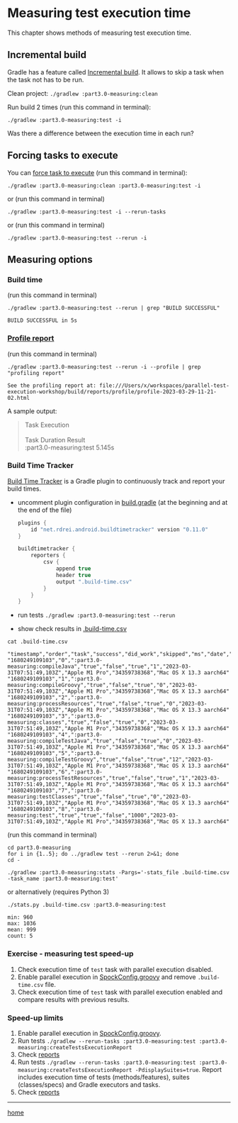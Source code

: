 # Measuring test execution time

This chapter shows methods of measuring test execution time.

## Incremental build

Gradle has a feature
called [Incremental build](https://docs.gradle.org/current/userguide/incremental_build.html#incremental_build). It
allows to skip a task when the task not has to be run.

Clean project:
`./gradlew :part3.0-measuring:clean`

Run build 2 times (run this command in terminal):

```
./gradlew :part3.0-measuring:test -i
```

Was there a difference between the execution time in each run?

## Forcing tasks to execute

You can [force task to execute](https://docs.gradle.org/current/userguide/command_line_interface.html#sec:rerun_tasks)
(run this command in terminal):

```
./gradlew :part3.0-measuring:clean :part3.0-measuring:test -i
```

or (run this command in terminal)

```
./gradlew :part3.0-measuring:test -i --rerun-tasks
```

or (run this command in terminal)

```
./gradlew :part3.0-measuring:test --rerun -i
```

## Measuring options

### Build time

(run this command in terminal)

```
./gradlew :part3.0-measuring:test --rerun | grep "BUILD SUCCESSFUL"
```

```
BUILD SUCCESSFUL in 5s
```

### [Profile report](https://docs.gradle.org/current/userguide/inspect.html#profile_report)

(run this command in terminal)

```
./gradlew :part3.0-measuring:test --rerun -i --profile | grep "profiling report"
```

```
See the profiling report at: file:///Users/x/workspaces/parallel-test-execution-workshop/build/reports/profile/profile-2023-03-29-11-21-02.html
```

A sample output:
> Task Execution\
> \
> Task Duration Result\
:part3.0-measuring:test 5.145s

### Build Time Tracker

[Build Time Tracker](https://github.com/passy/build-time-tracker-plugin) is a Gradle plugin to continuously track and
report your build times.

- uncomment plugin configuration in [build.gradle](build.gradle) (at the beginning and at the end of the file)

   ```groovy
   plugins {
       id "net.rdrei.android.buildtimetracker" version "0.11.0"
   }
   
   buildtimetracker {
       reporters {
           csv {
               append true
               header true
               output ".build-time.csv"
           }
       }
   }
   ```

- run tests `./gradlew :part3.0-measuring:test --rerun`
- show check results in [.build-time.csv](.build-time.csv)

```shell
cat .build-time.csv
```

```csv
"timestamp","order","task","success","did_work","skipped","ms","date","cpu","memory","os"
"1680249109103","0",":part3.0-measuring:compileJava","true","false","true","1","2023-03-31T07:51:49,103Z","Apple M1 Pro","34359738368","Mac OS X 13.3 aarch64"
"1680249109103","1",":part3.0-measuring:compileGroovy","true","false","true","0","2023-03-31T07:51:49,103Z","Apple M1 Pro","34359738368","Mac OS X 13.3 aarch64"
"1680249109103","2",":part3.0-measuring:processResources","true","false","true","0","2023-03-31T07:51:49,103Z","Apple M1 Pro","34359738368","Mac OS X 13.3 aarch64"
"1680249109103","3",":part3.0-measuring:classes","true","false","true","0","2023-03-31T07:51:49,103Z","Apple M1 Pro","34359738368","Mac OS X 13.3 aarch64"
"1680249109103","4",":part3.0-measuring:compileTestJava","true","false","true","0","2023-03-31T07:51:49,103Z","Apple M1 Pro","34359738368","Mac OS X 13.3 aarch64"
"1680249109103","5",":part3.0-measuring:compileTestGroovy","true","false","true","12","2023-03-31T07:51:49,103Z","Apple M1 Pro","34359738368","Mac OS X 13.3 aarch64"
"1680249109103","6",":part3.0-measuring:processTestResources","true","false","true","1","2023-03-31T07:51:49,103Z","Apple M1 Pro","34359738368","Mac OS X 13.3 aarch64"
"1680249109103","7",":part3.0-measuring:testClasses","true","false","true","0","2023-03-31T07:51:49,103Z","Apple M1 Pro","34359738368","Mac OS X 13.3 aarch64"
"1680249109103","8",":part3.0-measuring:test","true","true","false","1000","2023-03-31T07:51:49,103Z","Apple M1 Pro","34359738368","Mac OS X 13.3 aarch64"
```

(run this command in terminal)

```
cd part3.0-measuring
for i in {1..5}; do ../gradlew test --rerun 2>&1; done
cd -
```

`./gradlew :part3.0-measuring:stats -Pargs='-stats_file .build-time.csv -task_name :part3.0-measuring:test'`

or alternatively (requires Python 3)

```shell
./stats.py .build-time.csv :part3.0-measuring:test
```

```
min: 960
max: 1036
mean: 999
count: 5
```

### Exercise - measuring test speed-up

1. Check execution time of `test` task with parallel execution disabled.
2. Enable parallel execution in [SpockConfig.groovy](src/test/resources/SpockConfig.groovy) and remove `.build-time.csv`
   file.
3. Check execution time of `test` task with parallel execution enabled and compare results with previous results.

### Speed-up limits

1. Enable parallel execution in [SpockConfig.groovy](src/test/resources/SpockConfig.groovy).
2. Run
   tests `./gradlew --rerun-tasks :part3.0-measuring:test :part3.0-measuring:createTestsExecutionReport`
3. Check [reports](build/reports/tests-execution/html/test.html)
4. Run
   tests `./gradlew --rerun-tasks :part3.0-measuring:test :part3.0-measuring:createTestsExecutionReport -PdisplaySuites=true`.
   Report includes execution time of tests (methods/features), suites (classes/specs) and Gradle executors and tasks.
5. Check [reports](build/reports/tests-execution/html/test.html)

---

[home](../README.md)
